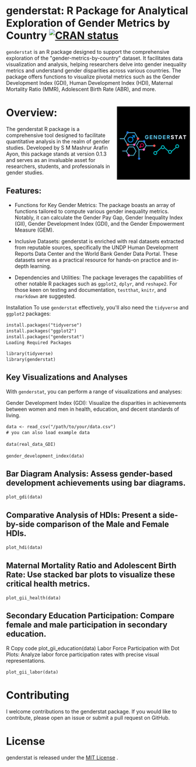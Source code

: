 # genderstat: R Package for Analytical Exploration of Gender Metrics by Country [![CRAN status](https://www.r-pkg.org/badges/version/genderstat)](https://cran.r-project.org/web/packages/genderstat/index.html)



`genderstat` is an R package designed to support the comprehensive exploration of the "gender-metrics-by-country" dataset. It facilitates data visualization and analysis, helping researchers delve into gender inequality metrics and understand gender disparities across various countries. The package offers functions to visualize pivotal metrics such as the Gender Development Index (GDI), Human Development Index (HDI), Maternal Mortality Ratio (MMR), Adolescent Birth Rate (ABR), and more.



# Overview: <img src="https://github.com/mashrur-ayon/genderstat/blob/main/plots-pictures/genderstat-logo.png" align="right" height="200">
The genderstat R package is a comprehensive tool designed to facilitate quantitative analysis in the realm of gender studies. Developed by S M Mashrur Arafin Ayon, this package stands at version 0.1.3 and serves as an invaluable asset for researchers, students, and professionals in gender studies.

## Features:
- Functions for Key Gender Metrics: The package boasts an array of functions tailored to compute various gender inequality metrics. Notably, it can calculate the Gender Pay Gap, Gender Inequality Index (GII), Gender Development Index (GDI), and the Gender Empowerment Measure (GEM).

- Inclusive Datasets: genderstat is enriched with real datasets extracted from reputable sources, specifically the UNDP Human Development Reports Data Center and the World Bank Gender Data Portal. These datasets serve as a practical resource for hands-on practice and in-depth learning.

- Dependencies and Utilities: The package leverages the capabilities of other notable R packages such as `ggplot2`, `dplyr`, and `reshape2`. For those keen on testing and documentation, `testthat`, `knitr`, and `rmarkdown` are suggested.

Installation
To use `genderstat` effectively, you'll also need the `tidyverse` and `ggplot2` packages:

```
install.packages("tidyverse")
install.packages("ggplot2")
install.packages("genderstat")
Loading Required Packages
```

```
library(tidyverse)
library(genderstat)
```

## Key Visualizations and Analyses
With `genderstat`, you can perform a range of visualizations and analyses:

Gender Development Index (GDI): Visualize the disparities in achievements between women and men in health, education, and decent standards of living.

```
data <- read_csv("/path/to/your/data.csv")
# you can also load example data

data(real_data_GDI)

gender_development_index(data)
```
## Bar Diagram Analysis: Assess gender-based development achievements using bar diagrams.

```
plot_gdi(data)
```

## Comparative Analysis of HDIs: Present a side-by-side comparison of the Male and Female HDIs.

```
plot_hdi(data)
```

## Maternal Mortality Ratio and Adolescent Birth Rate: Use stacked bar plots to visualize these critical health metrics.

```
plot_gii_health(data)
```

## Secondary Education Participation: Compare female and male participation in secondary education.

R
Copy code
plot_gii_education(data)
Labor Force Participation with Dot Plots: Analyze labor force participation rates with precise visual representations.

```
plot_gii_labor(data)
```

# Contributing
I welcome contributions to the genderstat package. If you would like to contribute, please open an issue or submit a pull request on GitHub.

# License

genderstat is released under the [MIT License](https://github.com/mashrur-ayon/genderstat/blob/main/genderstat/LICENSE.md)
.
